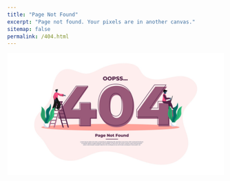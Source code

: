 ```yaml
---
title: "Page Not Found"
excerpt: "Page not found. Your pixels are in another canvas."
sitemap: false
permalink: /404.html
---
```


<img src="images\404ERROR\modern-flat-design-illustration-of-404-error-page-free-vector.jpg" alt="404 ERROR" style="zoom:50%;" />

<style> img { display : block; margin : auto; } </style>